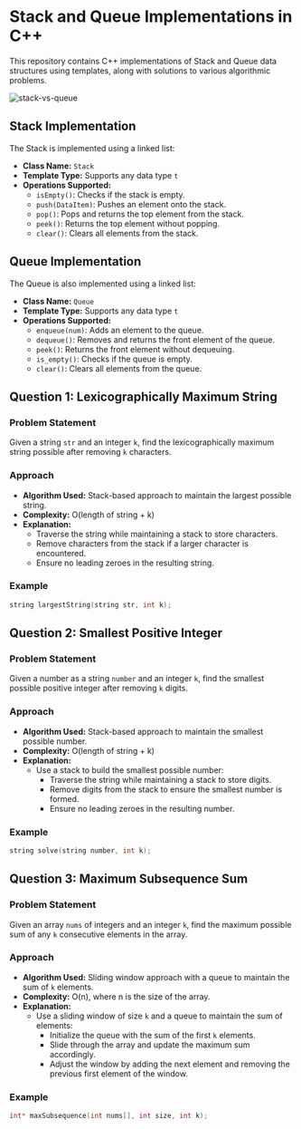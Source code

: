 # Stack and Queue Implementations in C++

This repository contains C++ implementations of Stack and Queue data structures using templates, along with solutions to various algorithmic problems.

![stack-vs-queue](https://github.com/Aalyanraza/Stacks_Queues/assets/114768774/b4f28a3a-ca80-4f51-9688-883eae520300)

## Stack Implementation

The Stack is implemented using a linked list:
- **Class Name:** `Stack`
- **Template Type:** Supports any data type `t`
- **Operations Supported:**
  - `isEmpty()`: Checks if the stack is empty.
  - `push(DataItem)`: Pushes an element onto the stack.
  - `pop()`: Pops and returns the top element from the stack.
  - `peek()`: Returns the top element without popping.
  - `clear()`: Clears all elements from the stack.

## Queue Implementation

The Queue is also implemented using a linked list:
- **Class Name:** `Queue`
- **Template Type:** Supports any data type `t`
- **Operations Supported:**
  - `enqueue(num)`: Adds an element to the queue.
  - `dequeue()`: Removes and returns the front element of the queue.
  - `peek()`: Returns the front element without dequeuing.
  - `is_empty()`: Checks if the queue is empty.
  - `clear()`: Clears all elements from the queue.

## Question 1: Lexicographically Maximum String

### Problem Statement

Given a string `str` and an integer `k`, find the lexicographically maximum string possible after removing `k` characters.

### Approach

- **Algorithm Used:** Stack-based approach to maintain the largest possible string.
- **Complexity:** O(length of string + k)
- **Explanation:** 
  - Traverse the string while maintaining a stack to store characters.
  - Remove characters from the stack if a larger character is encountered.
  - Ensure no leading zeroes in the resulting string.

### Example

```cpp
string largestString(string str, int k);
```
## Question 2: Smallest Positive Integer

### Problem Statement

Given a number as a string `number` and an integer `k`, find the smallest possible positive integer after removing `k` digits.

### Approach

- **Algorithm Used:** Stack-based approach to maintain the smallest possible number.
- **Complexity:** O(length of string + k)
- **Explanation:** 
  - Use a stack to build the smallest possible number:
    - Traverse the string while maintaining a stack to store digits.
    - Remove digits from the stack to ensure the smallest number is formed.
    - Ensure no leading zeroes in the resulting number.
  
### Example

```cpp
string solve(string number, int k);
```
## Question 3: Maximum Subsequence Sum

### Problem Statement

Given an array `nums` of integers and an integer `k`, find the maximum possible sum of any `k` consecutive elements in the array.

### Approach

- **Algorithm Used:** Sliding window approach with a queue to maintain the sum of `k` elements.
- **Complexity:** O(n), where n is the size of the array.
- **Explanation:** 
  - Use a sliding window of size `k` and a queue to maintain the sum of elements:
    - Initialize the queue with the sum of the first `k` elements.
    - Slide through the array and update the maximum sum accordingly.
    - Adjust the window by adding the next element and removing the previous first element of the window.

### Example

```cpp
int* maxSubsequence(int nums[], int size, int k);
```


